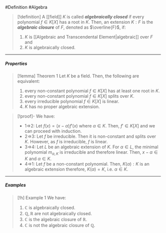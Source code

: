 #Definition #Algebra 

> [!definition]
> A [[field]] $K$ is called ***algebraically closed*** if every polynomial $f\in K[X]$ has a root in $K$. Then, an extension $K:F$ is the ***algebraic closure*** of $F$, denoted as $\overline{F}$, if:
> 1. $K$ is [[Algebraic and Transcendental Element|algebraic]] over $F$ and 
> 2. $K$ is algebraically closed.
---
##### Properties
> [!lemma] Theorem 1
> Let $K$ be a field. Then, the following are equivalent:
> 1. every non-constant polynomial $f\in K[X]$ has at least one root in $K$.
> 2. every non-constant polynomial $f\in K[X]$ splits over $K$.
> 3. every irreducible polynomial $f\in K[X]$ is linear.
> 4. $K$ has no proper algebraic extension.

> [!proof]-
> We have:
> - 1=>2: Let $f(x)=(x-\alpha)f'(x)$ where $\alpha\in K$. Then, $f'\in K[X]$ and we can proceed with induction.
> - 2=>3: Let $f$ be irreducible. Then it is non-constant and splits over $K$. However, as $f$ is irreducible, $f$ is linear.
> - 3=>4: Let $L$ be an algebraic extension of $K$. For $\alpha\in L$, the minimal polynomial $m_{\alpha,K}$ is irreducible and therefore linear. Then, $x-\alpha\in K$ and $\alpha\in K$.
> - 4=>1: Let $f$ be a non-constant polynomial. Then, $K(\alpha):K$ is an algebraic extension therefore, $K(\alpha)=K$, i.e. $\alpha\in K$.
---
##### Examples
> [!h] Example 1
> We have:
> 1. $\mathbb{C}$ is algebraically closed.
> 2. $\mathbb{Q},\mathbb{R}$ are not algebraically closed.
> 3. $\mathbb{C}$ is the algebraic closure of $\mathbb{R}$.
> 4. $\mathbb{C}$ is not the algebraic closure of $\mathbb{Q}$.